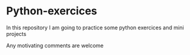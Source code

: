 # Python-exercices

In this repository I am going to practice some python exercices and mini projects

Any motivating comments are welcome